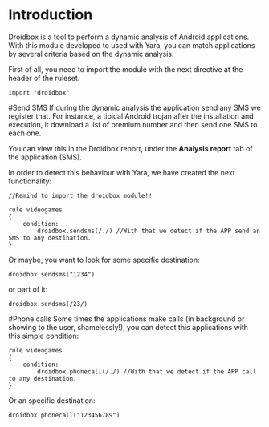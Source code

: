 # Introduction

Droidbox is a tool to perform a dynamic analysis of Android applications. With this module developed to used with Yara, you can match applications by several criteria based on the dynamic analysis.

First of all, you need to import the module with the next directive at the header of the ruleset.

```
import "droidbox"
```

#Send SMS
If during the dynamic analysis the application send any SMS we register that. For instance, a tipical Android trojan after the installation and execution, it download a list of premium number and then send one SMS to each one.

You can view this in the Droidbox report, under the **Analysis report** tab of the application (SMS).

In order to detect this behaviour with Yara, we have created the next functionality:

```
//Remind to import the droidbox module!!

rule videogames
{
	condition:
		droidbox.sendsms(/./) //With that we detect if the APP send an SMS to any destination.
}
```

Or maybe, you want to look for some specific destination:

```
droidbox.sendsms("1234")
```

or part of it:

```
droidbox.sendsms(/23/)
```

#Phone calls
Some times the applications make calls (in background or showing to the user, shamelessly!), you can detect this applications with this simple condition:

```
rule videogames
{
	condition:
		droidbox.phonecall(/./) //With that we detect if the APP call to any destination.
}
```

Or an specific destination:

```
droidbox.phonecall("123456789")
```